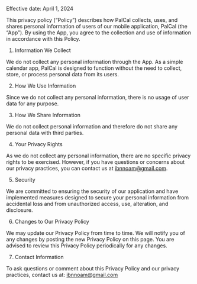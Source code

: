 Effective date: April 1, 2024

This privacy policy (“Policy”) describes how PalCal collects, uses, and shares personal information of users of our mobile application, PalCal (the “App”). By using the App, you agree to the collection and use of information in accordance with this Policy.

1. Information We Collect

We do not collect any personal information through the App. As a simple calendar app, PalCal is designed to function without the need to collect, store, or process personal data from its users.

2. How We Use Information

Since we do not collect any personal information, there is no usage of user data for any purpose.

3. How We Share Information

We do not collect personal information and therefore do not share any personal data with third parties.

4. Your Privacy Rights

As we do not collect any personal information, there are no specific privacy rights to be exercised. However, if you have questions or concerns about our privacy practices, you can contact us at ibnnoam@gmail.com.

5. Security

We are committed to ensuring the security of our application and have implemented measures designed to secure your personal information from accidental loss and from unauthorized access, use, alteration, and disclosure.

6. Changes to Our Privacy Policy

We may update our Privacy Policy from time to time. We will notify you of any changes by posting the new Privacy Policy on this page. You are advised to review this Privacy Policy periodically for any changes.

7. Contact Information

To ask questions or comment about this Privacy Policy and our privacy practices, contact us at: ibnnoam@gmail.com

